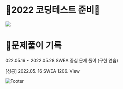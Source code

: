 # 💯2022 코딩테스트 준비💯

<img src="https://img.shields.io/badge/Python-3776AB?style=flat-square&logo=Python&logoColor=white"/>



# 🧾문제풀이 기록
022.05.16 ~ 2022.05.28 SWEA 중심 문제 풀이 (구현 연습)


[성공] 2022.05. 16 SWEA 1206. View 


![Footer](https://capsule-render.vercel.app/api?type=waving&color=auto&height=200&section=footer)
